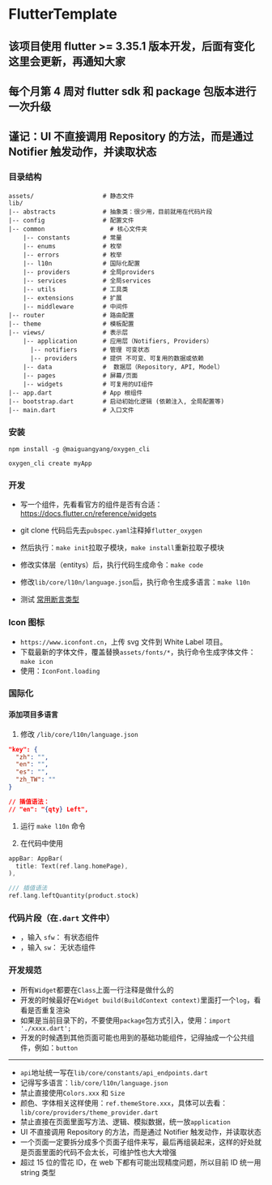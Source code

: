 <!--
 * @Author: Marlon.M
 * @Email: maiguangyang@163.com
 * @Date: 2025-01-02 14:21:32
-->

# FlutterTemplate

## 该项目使用 flutter >= 3.35.1 版本开发，后面有变化这里会更新，再通知大家

## 每个月第 4 周对 flutter sdk 和 package 包版本进行一次升级

## 谨记：UI 不直接调用 Repository 的方法，而是通过 Notifier 触发动作，并读取状态

### 目录结构

```
assets/                   # 静态文件
lib/
|-- abstracts             # 抽象类：很少用，目前就用在代码片段
|-- config                # 配置文件
|-- common                  # 核心文件夹
    |-- constants         # 常量
    |-- enums             # 枚举
    |-- errors            # 枚举
    |-- l10n              # 国际化配置
    |-- providers         # 全局providers
    |-- services          # 全局services
    |-- utils             # 工具类
    |-- extensions        # 扩展
    |-- middleware        # 中间件
|-- router                # 路由配置
|-- theme                 # 模板配置
|-- views/                # 表示层
    |-- application       # 应用层（Notifiers, Providers）
      |-- notifiers       # 管理 可变状态
      |-- providers       # 提供 不可变、可复用的数据或依赖
    |-- data              #  数据层（Repository, API, Model）
    |-- pages             # 屏幕/页面
    |-- widgets           # 可复用的UI组件
|-- app.dart              # App 根组件
|-- bootstrap.dart        # 启动初始化逻辑 (依赖注入, 全局配置等)
|-- main.dart             # 入口文件

```

### 安装

```
npm install -g @maiguangyang/oxygen_cli
```

```
oxygen_cli create myApp
```

### 开发

- 写一个组件，先看看官方的组件是否有合适：https://docs.flutter.cn/reference/widgets
- git clone 代码后先去`pubspec.yaml`注释掉`flutter_oxygen`
- 然后执行：`make init`拉取子模块，`make install`重新拉取子模块
- 修改实体层（entitys）后，执行代码生成命令：`make code`
- 修改`lib/core/l10n/language.json`后，执行命令生成多语言：`make l10n`

- 测试 [常用断言类型](./docs/test.md)

### Icon 图标

- `https://www.iconfont.cn`，上传 svg 文件到 White Label 项目。
- 下载最新的字体文件，覆盖替换`assets/fonts/*`，执行命令生成字体文件：`make icon`
- 使用：`IconFont.loading`

### 国际化

#### 添加项目多语言

1. 修改 `/lib/core/l10n/language.json`

```json
"key": {
  "zh": "",
  "en": "",
  "es": "",
  "zh_TW": ""
}

// 插值语法：
// "en": "{qty} Left",
```

1. 运行 `make l10n` 命令
   
2. 在代码中使用

```dart
appBar: AppBar(
  title: Text(ref.lang.homePage),
),

/// 插值语法
ref.lang.leftQuantity(product.stock)
```

### 代码片段（在`.dart` 文件中）
- ，输入 `sfw`： 有状态组件
- ，输入 `sw`： 无状态组件

### 开发规范
- 所有`Widget`都要在`Class`上面一行注释是做什么的
- 开发的时候最好在`Widget build(BuildContext context)`里面打一个`log`，看看是否重复渲染
- 如果是当前目录下的，不要使用`package`包方式引入，使用：`import './xxxx.dart';`
- 开发的时候遇到其他页面可能也用到的基础功能组件，记得抽成一个公共组件，例如：`button`

---

- `api`地址统一写在`lib/core/constants/api_endpoints.dart`
- 记得写多语言：`lib/core/l10n/language.json`
- 禁止直接使用`Colors.xxx` 和 `Size`
- 颜色、字体相关这样使用：`ref.themeStore.xxx`，具体可以去看：`lib/core/providers/theme_provider.dart`
- 禁止直接在页面里面写方法、逻辑、模拟数据，统一放`application`
- UI 不直接调用 Repository 的方法，而是通过 Notifier 触发动作，并读取状态
- 一个页面一定要拆分成多个页面子组件来写，最后再组装起来，这样的好处就是页面里面的代码不会太长，可维护性也大大增强
- 超过 15 位的雪花 ID，在 web 下都有可能出现精度问题，所以目前 ID 统一用 string 类型